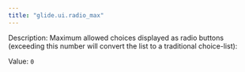 ```yaml
---
title: "glide.ui.radio_max"
---
```


Description: Maximum allowed choices displayed as radio buttons (exceeding this number will convert the list to a traditional choice-list):

Value: `0`